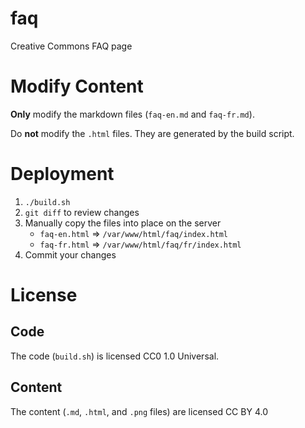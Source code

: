 # faq

Creative Commons FAQ page


# Modify Content

**Only** modify the markdown files (`faq-en.md` and `faq-fr.md`).

Do **not** modify the `.html` files. They are generated by the build script.


# Deployment

1. `./build.sh`
2. `git diff` to review changes
3. Manually copy the files into place on the server
   - `faq-en.html` => `/var/www/html/faq/index.html`
   - `faq-fr.html` => `/var/www/html/faq/fr/index.html`
4. Commit your changes


# License


## Code

The code (`build.sh`) is licensed CC0 1.0 Universal.


## Content

The content (`.md`, `.html`, and `.png` files) are licensed CC BY 4.0
